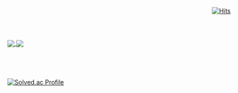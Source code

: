 <div align = right>
  
[![Hits](https://hits.seeyoufarm.com/api/count/incr/badge.svg?url=https%3A%2F%2Fgithub.com%2F8bell%2Fhit-counter&count_bg=%230E1116&title_bg=%230E1116&icon=github.svg&icon_color=%23FFFFFF&title=TOTAL&edge_flat=false)](https://hits.seeyoufarm.com)
</div>

#
<br>
  
<a href="https://github.com/anuraghazra/github-readme-stats">
  <img align="center" src="https://github-readme-stats.vercel.app/api?username=8Bell&show_icons=true&count_private=true&hide_title=true&hide_border=ture&icon_color=eeeeee&bg_color=0E1116&text_color=ffffff" />
</a>
<a href="https://github.com/anuraghazra/github-readme-stats">
  <img align="center" src="https://github-readme-stats.vercel.app/api/top-langs/?username=8Bell&layout=default&hide_title=true&hide_border=ture&bg_color=0E1116&title_color=ffffff&text_color=ffffff" />
</a>

#
<br>

[![Solved.ac Profile](http://mazassumnida.wtf/api/v2/generate_badge?boj=8bell)](https://solved.ac/8bell/)

#
